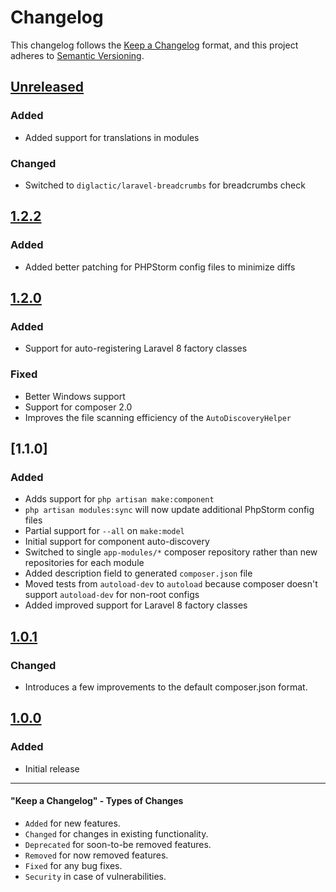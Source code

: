 # Changelog

This changelog follows the [Keep a Changelog](https://keepachangelog.com/en/1.0.0/) format,
and this project adheres to [Semantic Versioning](https://semver.org/spec/v2.0.0.html).

## [Unreleased]

### Added

- Added support for translations in modules

### Changed

- Switched to `diglactic/laravel-breadcrumbs` for breadcrumbs check

## [1.2.2]

### Added
- Added better patching for PHPStorm config files to minimize diffs

## [1.2.0]

### Added
- Support for auto-registering Laravel 8 factory classes

### Fixed
- Better Windows support
- Support for composer 2.0
- Improves the file scanning efficiency of the `AutoDiscoveryHelper`

## [1.1.0]

### Added
- Adds support for `php artisan make:component`
- `php artisan modules:sync` will now update additional PhpStorm config files
- Partial support for `--all` on `make:model`
- Initial support for component auto-discovery
- Switched to single `app-modules/*` composer repository rather than new repositories for each module
- Added description field to generated `composer.json` file
- Moved tests from `autoload-dev` to `autoload` because composer doesn't support 
  `autoload-dev` for non-root configs
- Added improved support for Laravel 8 factory classes  

## [1.0.1]

### Changed
- Introduces a few improvements to the default composer.json format.

## [1.0.0]

### Added
- Initial release

--------

#### "Keep a Changelog" - Types of Changes
- `Added` for new features.
- `Changed` for changes in existing functionality.
- `Deprecated` for soon-to-be removed features.
- `Removed` for now removed features.
- `Fixed` for any bug fixes.
- `Security` in case of vulnerabilities.

[Unreleased]: https://github.com/InterNACHI/modular/compare/1.2.2...HEAD
[1.2.2]: https://github.com/InterNACHI/modular/compare/1.2.1...1.2.2
[1.2.1]: https://github.com/InterNACHI/modular/compare/1.2.0...1.2.1
[1.2.0]: https://github.com/InterNACHI/modular/compare/1.1.0...1.2.0
[1.0.1]: https://github.com/InterNACHI/modular/compare/1.0.1...1.1.0
[1.0.1]: https://github.com/InterNACHI/modular/compare/1.0.0...1.0.1
[1.0.0]: https://github.com/InterNACHI/modular/releases/tag/1.0.0
